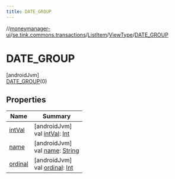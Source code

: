 ```yaml
---
title: DATE_GROUP
---
```

//[moneymanager-ui](../../../../../index.html)/[se.tink.commons.transactions](../../../index.html)/[ListItem](../../index.html)/[ViewType](../index.html)/[DATE_GROUP](index.html)



# DATE_GROUP



[androidJvm]\
[DATE_GROUP](index.html)(0)



## Properties


| Name | Summary |
|---|---|
| [intVal](../int-val.html) | [androidJvm]<br>val [intVal](../int-val.html): [Int](https://kotlinlang.org/api/latest/jvm/stdlib/kotlin/-int/index.html) |
| [name](../../../../com.tink.service.network/-sdk-client/-t-i-n-k_-l-i-n-k/index.html#-372974862%2FProperties%2F1000845458) | [androidJvm]<br>val [name](../../../../com.tink.service.network/-sdk-client/-t-i-n-k_-l-i-n-k/index.html#-372974862%2FProperties%2F1000845458): [String](https://kotlinlang.org/api/latest/jvm/stdlib/kotlin/-string/index.html) |
| [ordinal](../../../../com.tink.service.network/-sdk-client/-t-i-n-k_-l-i-n-k/index.html#-739389684%2FProperties%2F1000845458) | [androidJvm]<br>val [ordinal](../../../../com.tink.service.network/-sdk-client/-t-i-n-k_-l-i-n-k/index.html#-739389684%2FProperties%2F1000845458): [Int](https://kotlinlang.org/api/latest/jvm/stdlib/kotlin/-int/index.html) |

